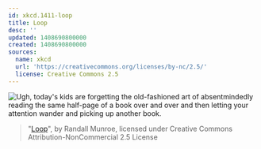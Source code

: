 ```yaml
---
id: xkcd.1411-loop
title: Loop
desc: ''
updated: 1408690800000
created: 1408690800000
sources:
  name: xkcd
  url: 'https://creativecommons.org/licenses/by-nc/2.5/'
  license: Creative Commons 2.5
---
```

![Ugh, today's kids are forgetting the old-fashioned art of absentmindedly reading the same half-page of a book over and over and then letting your attention wander and picking up another book.](https://imgs.xkcd.com/comics/loop.png)
> "[Loop](https://xkcd.com/1411/)", by Randall Munroe, licensed under Creative Commons Attribution-NonCommercial 2.5 License
